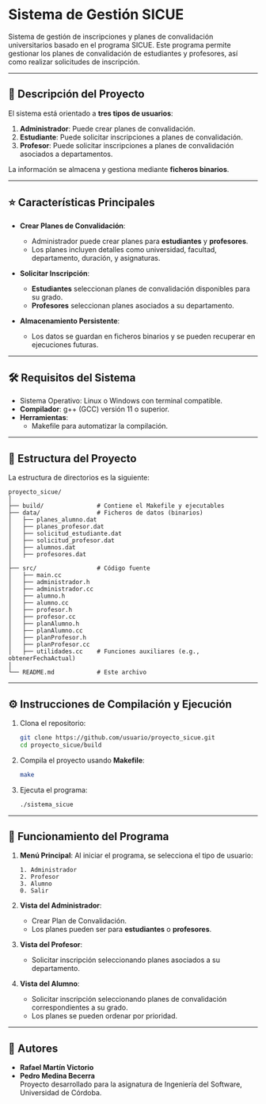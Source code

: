 # Sistema de Gestión SICUE

Sistema de gestión de inscripciones y planes de convalidación universitarios basado en el programa SICUE. Este programa permite gestionar los planes de convalidación de estudiantes y profesores, así como realizar solicitudes de inscripción.

---

## 📄 Descripción del Proyecto

El sistema está orientado a **tres tipos de usuarios**:
1. **Administrador**: Puede crear planes de convalidación.
2. **Estudiante**: Puede solicitar inscripciones a planes de convalidación.
3. **Profesor**: Puede solicitar inscripciones a planes de convalidación asociados a departamentos.

La información se almacena y gestiona mediante **ficheros binarios**.

---

## ⭐ Características Principales

- **Crear Planes de Convalidación**:
  - Administrador puede crear planes para **estudiantes** y **profesores**.
  - Los planes incluyen detalles como universidad, facultad, departamento, duración, y asignaturas.

- **Solicitar Inscripción**:
  - **Estudiantes** seleccionan planes de convalidación disponibles para su grado.
  - **Profesores** seleccionan planes asociados a su departamento.

- **Almacenamiento Persistente**:
  - Los datos se guardan en ficheros binarios y se pueden recuperar en ejecuciones futuras.

---

## 🛠 Requisitos del Sistema

- Sistema Operativo: Linux o Windows con terminal compatible.
- **Compilador**: g++ (GCC) versión 11 o superior.
- **Herramientas**: 
  - Makefile para automatizar la compilación.

---

## 💽 Estructura del Proyecto

La estructura de directorios es la siguiente:

```
proyecto_sicue/
│
├── build/               # Contiene el Makefile y ejecutables
├── data/                # Ficheros de datos (binarios)
│   ├── planes_alumno.dat
│   ├── planes_profesor.dat
│   ├── solicitud_estudiante.dat
│   ├── solicitud_profesor.dat
│   ├── alumnos.dat
│   ├── profesores.dat
│
├── src/                 # Código fuente
│   ├── main.cc
│   ├── administrador.h
│   ├── administrador.cc
│   ├── alumno.h
│   ├── alumno.cc
│   ├── profesor.h
│   ├── profesor.cc
│   ├── planAlumno.h
│   ├── planAlumno.cc
│   ├── planProfesor.h
│   ├── planProfesor.cc
│   ├── utilidades.cc    # Funciones auxiliares (e.g., obtenerFechaActual)
│
└── README.md            # Este archivo
```

---

## ⚙️ Instrucciones de Compilación y Ejecución

1. Clona el repositorio:

   ```bash
   git clone https://github.com/usuario/proyecto_sicue.git
   cd proyecto_sicue/build
   ```

2. Compila el proyecto usando **Makefile**:

   ```bash
   make
   ```

3. Ejecuta el programa:

   ```bash
   ./sistema_sicue
   ```

---

## 🚀 Funcionamiento del Programa

1. **Menú Principal**:
   Al iniciar el programa, se selecciona el tipo de usuario:
   ```
   1. Administrador
   2. Profesor
   3. Alumno
   0. Salir
   ```

2. **Vista del Administrador**:
   - Crear Plan de Convalidación.
   - Los planes pueden ser para **estudiantes** o **profesores**.

3. **Vista del Profesor**:
   - Solicitar inscripción seleccionando planes asociados a su departamento.

4. **Vista del Alumno**:
   - Solicitar inscripción seleccionando planes de convalidación correspondientes a su grado.
   - Los planes se pueden ordenar por prioridad.

---

## 👥 Autores

- **Rafael Martín Victorio**
- **Pedro Medina Becerra**  
  Proyecto desarrollado para la asignatura de Ingeniería del Software, Universidad de Córdoba.
